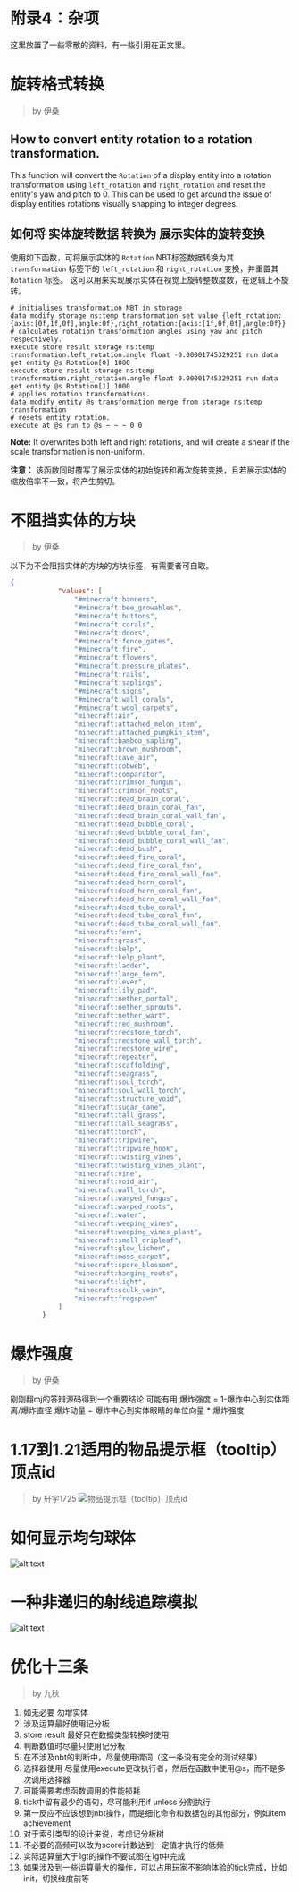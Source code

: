 # 附录4：杂项

这里放置了一些零散的资料，有一些引用在正文里。


# 旋转格式转换
> by 伊桑

## How to convert __entity rotation__ to a __rotation transformation__.
This function will convert the `Rotation` of a display entity into a rotation transformation using `left_rotation` and `right_rotation` and reset the entity's yaw and pitch to 0.
This can be used to get around the issue of display entities rotations visually snapping to integer degrees.

## 如何将 __实体旋转数据__ 转换为 __展示实体的旋转变换__
使用如下函数，可将展示实体的 `Rotation` NBT标签数据转换为其 `transformation` 标签下的 `left_rotation` 和 `right_rotation` 变换，并重置其 `Rotation` 标签。
这可以用来实现展示实体在视觉上旋转整数度数，在逻辑上不旋转。

```
# initialises transformation NBT in storage
data modify storage ns:temp transformation set value {left_rotation:{axis:[0f,1f,0f],angle:0f},right_rotation:{axis:[1f,0f,0f],angle:0f}}
# calculates rotation transformation angles using yaw and pitch respectively.
execute store result storage ns:temp transformation.left_rotation.angle float -0.00001745329251 run data get entity @s Rotation[0] 1000
execute store result storage ns:temp transformation.right_rotation.angle float 0.00001745329251 run data get entity @s Rotation[1] 1000
# applies rotation transformations.
data modify entity @s transformation merge from storage ns:temp transformation
# resets entity rotation.
execute at @s run tp @s ~ ~ ~ 0 0
```

**Note:** It overwrites both left and right rotations, and will create a shear if the scale transformation is non-uniform.

**注意：** 该函数同时覆写了展示实体的初始旋转和再次旋转变换，且若展示实体的缩放倍率不一致，将产生剪切。

# 不阻挡实体的方块
> by 伊桑

以下为不会阻挡实体的方块的方块标签，有需要者可自取。

```json
{
            "values": [
                "#minecraft:banners",
                "#minecraft:bee_growables",
                "#minecraft:buttons",
                "#minecraft:corals",
                "#minecraft:doors",
                "#minecraft:fence_gates",
                "#minecraft:fire",
                "#minecraft:flowers",
                "#minecraft:pressure_plates",
                "#minecraft:rails",
                "#minecraft:saplings",
                "#minecraft:signs",
                "#minecraft:wall_corals",
                "#minecraft:wool_carpets",
                "minecraft:air",
                "minecraft:attached_melon_stem",
                "minecraft:attached_pumpkin_stem",
                "minecraft:bamboo_sapling",
                "minecraft:brown_mushroom",
                "minecraft:cave_air",
                "minecraft:cobweb",
                "minecraft:comparator",
                "minecraft:crimson_fungus",
                "minecraft:crimson_roots",
                "minecraft:dead_brain_coral",
                "minecraft:dead_brain_coral_fan",
                "minecraft:dead_brain_coral_wall_fan",
                "minecraft:dead_bubble_coral",
                "minecraft:dead_bubble_coral_fan",
                "minecraft:dead_bubble_coral_wall_fan",
                "minecraft:dead_bush",
                "minecraft:dead_fire_coral",
                "minecraft:dead_fire_coral_fan",
                "minecraft:dead_fire_coral_wall_fan",
                "minecraft:dead_horn_coral",
                "minecraft:dead_horn_coral_fan",
                "minecraft:dead_horn_coral_wall_fan",
                "minecraft:dead_tube_coral",
                "minecraft:dead_tube_coral_fan",
                "minecraft:dead_tube_coral_wall_fan",
                "minecraft:fern",
                "minecraft:grass",
                "minecraft:kelp",
                "minecraft:kelp_plant",
                "minecraft:ladder",
                "minecraft:large_fern",
                "minecraft:lever",
                "minecraft:lily_pad",
                "minecraft:nether_portal",
                "minecraft:nether_sprouts",
                "minecraft:nether_wart",
                "minecraft:red_mushroom",
                "minecraft:redstone_torch",
                "minecraft:redstone_wall_torch",
                "minecraft:redstone_wire",
                "minecraft:repeater",
                "minecraft:scaffolding",
                "minecraft:seagrass",
                "minecraft:soul_torch",
                "minecraft:soul_wall_torch",
                "minecraft:structure_void",
                "minecraft:sugar_cane",
                "minecraft:tall_grass",
                "minecraft:tall_seagrass",
                "minecraft:torch",
                "minecraft:tripwire",
                "minecraft:tripwire_hook",
                "minecraft:twisting_vines",
                "minecraft:twisting_vines_plant",
                "minecraft:vine",
                "minecraft:void_air",
                "minecraft:wall_torch",
                "minecraft:warped_fungus",
                "minecraft:warped_roots",
                "minecraft:water",
                "minecraft:weeping_vines",
                "minecraft:weeping_vines_plant",
                "minecraft:small_dripleaf",
                "minecraft:glow_lichen",
                "minecraft:moss_carpet",
                "minecraft:spore_blossom",
                "minecraft:hanging_roots",
                "minecraft:light",
                "minecraft:sculk_vein",
                "minecraft:frogspawn"
            ]
        }
```

# 爆炸强度
> by 伊桑

刚刚翻mj的答辩源码得到一个重要结论 可能有用
爆炸强度 = 1-爆炸中心到实体距离/爆炸直径 爆炸动量 = 爆炸中心到实体眼睛的单位向量 * 爆炸强度

# 1.17到1.21适用的物品提示框（tooltip）顶点id
> by 轩宇1725
![物品提示框（tooltip）顶点id](/resources/物品提示框顶点id.png)

# 如何显示均匀球体
![alt text](/resources/均匀球体.jpeg)

# 一种非递归的射线追踪模拟
![alt text](/resources/射线追踪模拟.png)

# 优化十三条
> by 九秋

1. 如无必要 勿增实体
2. 涉及运算最好使用记分板
3. store result 最好只在数据类型转换时使用
4. 判断数值时尽量只使用记分板
5. 在不涉及nbt的判断中，尽量使用谓词（这一条没有完全的测试结果）
6. 选择器使用 尽量使用execute更改执行者，然后在函数中使用@s，而不是多次调用选择器
7. 可能需要考虑函数调用的性能损耗
8. tick中留有最少的语句，尽可能利用if unless 分割执行
9.  第一反应不应该想到nbt操作，而是细化命令和数据包的其他部分，例如item achievement
10. 对于索引类型的设计来说，考虑记分板树
11. 不必要的高频可以改为score计数达到一定值才执行的低频
12. 实际运算量大于1gt的操作不要试图在1gt中完成
13. 如果涉及到一些运算量大的操作，可以占用玩家不影响体验的tick完成，比如init，切换维度前等
